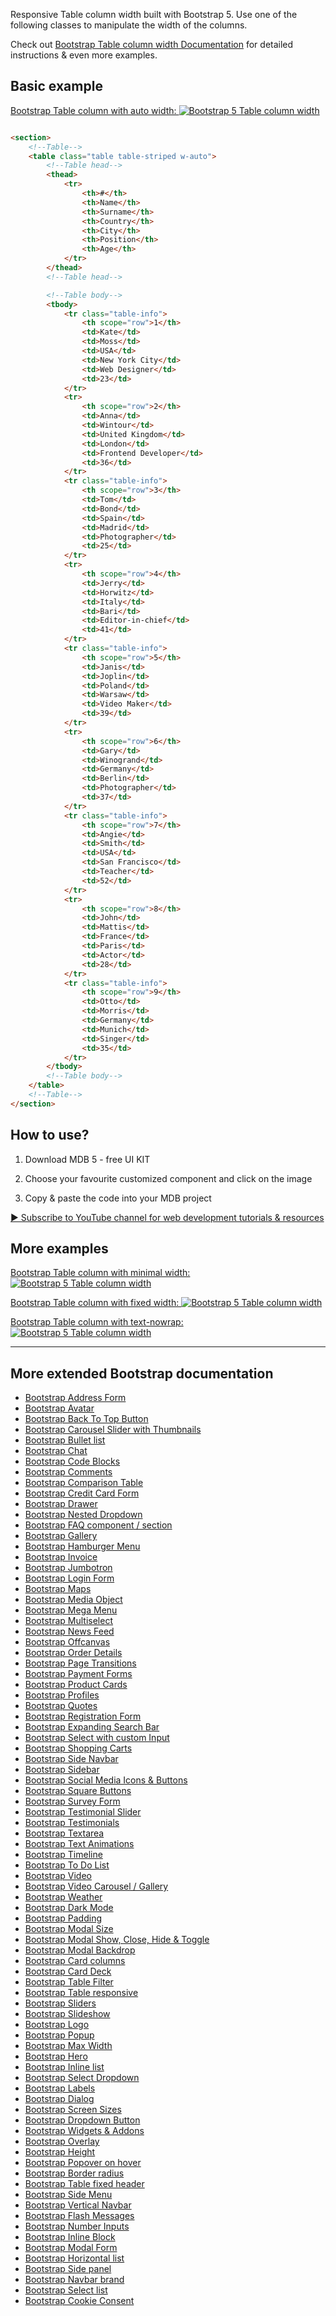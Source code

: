 
Responsive Table column width built with Bootstrap 5. Use one of the following classes to manipulate the width of the columns.

Check out [Bootstrap Table column width Documentation](https://mdbootstrap.com/docs/standard/extended/table-column-width/) for detailed instructions & even more examples.

## Basic example

[Bootstrap Table column with auto width:
![Bootstrap 5 Table column width](/assets/with-auto-width.png)](https://mdbootstrap.com/docs/standard/extended/table-column-width/#section-with-auto-width)

```html

<section>
    <!--Table-->
    <table class="table table-striped w-auto">
        <!--Table head-->
        <thead>
            <tr>
                <th>#</th>
                <th>Name</th>
                <th>Surname</th>
                <th>Country</th>
                <th>City</th>
                <th>Position</th>
                <th>Age</th>
            </tr>
        </thead>
        <!--Table head-->

        <!--Table body-->
        <tbody>
            <tr class="table-info">
                <th scope="row">1</th>
                <td>Kate</td>
                <td>Moss</td>
                <td>USA</td>
                <td>New York City</td>
                <td>Web Designer</td>
                <td>23</td>
            </tr>
            <tr>
                <th scope="row">2</th>
                <td>Anna</td>
                <td>Wintour</td>
                <td>United Kingdom</td>
                <td>London</td>
                <td>Frontend Developer</td>
                <td>36</td>
            </tr>
            <tr class="table-info">
                <th scope="row">3</th>
                <td>Tom</td>
                <td>Bond</td>
                <td>Spain</td>
                <td>Madrid</td>
                <td>Photographer</td>
                <td>25</td>
            </tr>
            <tr>
                <th scope="row">4</th>
                <td>Jerry</td>
                <td>Horwitz</td>
                <td>Italy</td>
                <td>Bari</td>
                <td>Editor-in-chief</td>
                <td>41</td>
            </tr>
            <tr class="table-info">
                <th scope="row">5</th>
                <td>Janis</td>
                <td>Joplin</td>
                <td>Poland</td>
                <td>Warsaw</td>
                <td>Video Maker</td>
                <td>39</td>
            </tr>
            <tr>
                <th scope="row">6</th>
                <td>Gary</td>
                <td>Winogrand</td>
                <td>Germany</td>
                <td>Berlin</td>
                <td>Photographer</td>
                <td>37</td>
            </tr>
            <tr class="table-info">
                <th scope="row">7</th>
                <td>Angie</td>
                <td>Smith</td>
                <td>USA</td>
                <td>San Francisco</td>
                <td>Teacher</td>
                <td>52</td>
            </tr>
            <tr>
                <th scope="row">8</th>
                <td>John</td>
                <td>Mattis</td>
                <td>France</td>
                <td>Paris</td>
                <td>Actor</td>
                <td>28</td>
            </tr>
            <tr class="table-info">
                <th scope="row">9</th>
                <td>Otto</td>
                <td>Morris</td>
                <td>Germany</td>
                <td>Munich</td>
                <td>Singer</td>
                <td>35</td>
            </tr>
        </tbody>
        <!--Table body-->
    </table>
    <!--Table-->
</section>


```


## How to use?

1. Download MDB 5 - free UI KIT

2. Choose your favourite customized component and click on the image

3. Copy & paste the code into your MDB project

[▶️ Subscribe to YouTube channel for web development tutorials & resources](https://www.youtube.com/MDBootstrap?sub_confirmation=1)

## More examples

[Bootstrap Table column with minimal width:
![Bootstrap 5 Table column width](/assets/with-minimal-width.png)](https://mdbootstrap.com/docs/standard/extended/table-column-width/#section-with-minimal-width)

[Bootstrap Table column with fixed width:
![Bootstrap 5 Table column width](/assets/with-fixed-width.png)](https://mdbootstrap.com/docs/standard/extended/table-column-width/#section-with-fixed-width)

[Bootstrap Table column with text-nowrap:
![Bootstrap 5 Table column width](/assets/with-text-nowrap.png)](https://mdbootstrap.com/docs/standard/extended/table-column-width/#section-with-text-nowrap)

___

## More extended Bootstrap documentation

<ul>
<li><a href="https://mdbootstrap.com/docs/standard/extended/bootstrap-address-form/">Bootstrap Address Form</a></li>
<li><a href="https://mdbootstrap.com/docs/standard/extended/avatar/">Bootstrap Avatar</a></li>
<li><a href="https://mdbootstrap.com/docs/standard/extended/back-to-top/">Bootstrap Back To Top Button</a></li>
<li><a href="https://mdbootstrap.com/docs/standard/extended/carousel-with-thumbnails/">Bootstrap Carousel Slider with Thumbnails</a></li>
<li><a href="https://mdbootstrap.com/docs/standard/extended/bullet-list/">Bootstrap Bullet list</a></li>
<li><a href="https://mdbootstrap.com/docs/standard/extended/chat/">Bootstrap Chat</a></li>
<li><a href="https://mdbootstrap.com/docs/standard/extended/code/">Bootstrap Code Blocks</a></li>
<li><a href="https://mdbootstrap.com/docs/standard/extended/comments/">Bootstrap Comments</a></li>
<li><a href="https://mdbootstrap.com/docs/standard/extended/bootstrap-comparison-table/">Bootstrap Comparison Table</a></li>
<li><a href="https://mdbootstrap.com/docs/standard/extended/credit-card/">Bootstrap Credit Card Form</a></li>
<li><a href="https://mdbootstrap.com/docs/standard/extended/drawer/">Bootstrap Drawer</a></li>
<li><a href="https://mdbootstrap.com/docs/standard/extended/dropdown-multilevel/">Bootstrap Nested Dropdown</a></li>
<li><a href="https://mdbootstrap.com/docs/standard/extended/faq/">Bootstrap FAQ component / section</a></li>
<li><a href="https://mdbootstrap.com/docs/standard/extended/gallery/">Bootstrap Gallery</a></li>
<li><a href="https://mdbootstrap.com/docs/standard/extended/hamburger-menu/">Bootstrap Hamburger Menu</a></li>
<li><a href="https://mdbootstrap.com/docs/standard/extended/bootstrap-invoice/">Bootstrap Invoice</a></li>
<li><a href="https://mdbootstrap.com/docs/standard/extended/jumbotron/">Bootstrap Jumbotron</a></li>
<li><a href="https://mdbootstrap.com/docs/standard/extended/login/">Bootstrap Login Form</a></li>
<li><a href="https://mdbootstrap.com/docs/standard/extended/maps/">Bootstrap Maps</a></li>
<li><a href="https://mdbootstrap.com/docs/standard/extended/media-object/">Bootstrap Media Object</a></li>
<li><a href="https://mdbootstrap.com/docs/standard/extended/mega-menu/">Bootstrap Mega Menu</a></li> 
<li><a href="https://mdbootstrap.com/docs/standard/extended/multiselect/">Bootstrap Multiselect</a></li> 
<li><a href="https://mdbootstrap.com/docs/standard/extended/news-feed/">Bootstrap News Feed</a></li> 
<li><a href="https://mdbootstrap.com/docs/standard/extended/offcanvas/">Bootstrap Offcanvas</a></li> 
<li><a href="https://mdbootstrap.com/docs/standard/extended/order-details/">Bootstrap Order Details</a></li> 
<li><a href="https://mdbootstrap.com/docs/standard/extended/page-transitions/">Bootstrap Page Transitions</a></li> 
<li><a href="https://mdbootstrap.com/docs/standard/extended/payment-forms/">Bootstrap Payment Forms</a></li> 
<li><a href="https://mdbootstrap.com/docs/standard/extended/product-cards/">Bootstrap Product Cards</a></li> 
<li><a href="https://mdbootstrap.com/docs/standard/extended/profiles/">Bootstrap Profiles</a></li>  
<li><a href="https://mdbootstrap.com/docs/standard/extended/quotes/">Bootstrap Quotes</a></li> 
<li><a href="https://mdbootstrap.com/docs/standard/extended/registration/">Bootstrap Registration Form</a></li> 
<li><a href="https://mdbootstrap.com/docs/standard/extended/search-expanding/">Bootstrap Expanding Search Bar</a></li> 
<li><a href="https://mdbootstrap.com/docs/standard/extended/select-with-custom-input//">Bootstrap Select with custom Input</a></li> 
<li><a href="https://mdbootstrap.com/docs/standard/extended/shopping-carts/">Bootstrap Shopping Carts</a></li> 
<li><a href="https://mdbootstrap.com/docs/standard/extended/side-navbar/">Bootstrap Side Navbar</a></li>  
<li><a href="https://mdbootstrap.com/docs/standard/extended/sidebar/">Bootstrap Sidebar</a></li>  
<li><a href="https://mdbootstrap.com/docs/standard/extended/social-media/">Bootstrap Social Media Icons & Buttons</a></li>  
<li><a href="https://mdbootstrap.com/docs/standard/extended/square-buttons/">Bootstrap Square Buttons</a></li>  
<li><a href="https://mdbootstrap.com/docs/standard/extended/bootstrap-survey-form/">Bootstrap Survey Form</a></li>  
<li><a href="https://mdbootstrap.com/docs/standard/extended/testimonial-slider/">Bootstrap Testimonial Slider</a></li>  
<li><a href="https://mdbootstrap.com/docs/standard/extended/testimonials/">Bootstrap Testimonials</a></li>  
<li><a href="https://mdbootstrap.com/docs/standard/extended/textarea/">Bootstrap Textarea</a></li>  
<li><a href="https://mdbootstrap.com/docs/standard/extended/css-text-animations/">Bootstrap Text Animations</a></li> 
<li><a href="https://mdbootstrap.com/docs/standard/extended/timeline/">Bootstrap Timeline</a></li>  
<li><a href="https://mdbootstrap.com/docs/standard/extended/to-do-list/">Bootstrap To Do List</a></li>  
<li><a href="https://mdbootstrap.com/docs/standard/extended/video/">Bootstrap Video</a></li>
<li><a href="https://mdbootstrap.com/docs/standard/extended/video-carousel/">Bootstrap Video Carousel / Gallery</a></li>  
<li><a href="https://mdbootstrap.com/docs/standard/extended/weather/">Bootstrap Weather</a></li> 
<li><a href="https://mdbootstrap.com/docs/standard/extended/dark-mode/">Bootstrap Dark Mode</a></li> 
<li><a href="https://mdbootstrap.com/docs/standard/extended/padding/">Bootstrap Padding</a></li> 
<li><a href="https://mdbootstrap.com/docs/standard/extended/modal-size/">Bootstrap Modal Size</a></li> 
<li><a href="https://mdbootstrap.com/docs/standard/extended/modal-methods/">Bootstrap Modal Show, Close, Hide & Toggle</a></li> 
<li><a href="https://mdbootstrap.com/docs/standard/extended/modal-backdrop/">Bootstrap Modal Backdrop</a></li> 
<li><a href="https://mdbootstrap.com/docs/standard/extended/card-columns/">Bootstrap Card columns</a></li> 
<li><a href="https://mdbootstrap.com/docs/standard/extended/card-deck/">Bootstrap Card Deck</a></li> 
<li><a href="https://mdbootstrap.com/docs/standard/extended/table-filter/">Bootstrap Table Filter</a></li> 
<li><a href="https://mdbootstrap.com/docs/standard/extended/table-responsive/">Bootstrap Table responsive</a></li> 
<li><a href="https://mdbootstrap.com/docs/standard/extended/slider/">Bootstrap Sliders</a></li> 
<li><a href="https://mdbootstrap.com/docs/standard/extended/slideshow/">Bootstrap Slideshow</a></li> 
<li><a href="https://mdbootstrap.com/docs/standard/extended/logo/">Bootstrap Logo</a></li> 
<li><a href="https://mdbootstrap.com/docs/standard/extended/popup/">Bootstrap Popup</a></li> 
<li><a href="https://mdbootstrap.com/docs/standard/extended/max-width/">Bootstrap Max Width</a></li> 
<li><a href="https://mdbootstrap.com/docs/standard/extended/hero/">Bootstrap Hero</a></li> 
<li><a href="https://mdbootstrap.com/docs/standard/extended/inline-list/">Bootstrap Inline list</a></li> 
<li><a href="https://mdbootstrap.com/docs/standard/extended/select-dropdown/">Bootstrap Select Dropdown</a></li> 
<li><a href="https://mdbootstrap.com/docs/standard/extended/labels/">Bootstrap Labels</a></li> 
<li><a href="https://mdbootstrap.com/docs/standard/extended/dialog/">Bootstrap Dialog</a></li> 
<li><a href="https://mdbootstrap.com/docs/standard/extended/screen-sizes/">Bootstrap Screen Sizes</a></li> 
<li><a href="https://mdbootstrap.com/docs/standard/extended/dropdown-button/">Bootstrap Dropdown Button</a></li> 
<li><a href="https://mdbootstrap.com/docs/standard/extended/widgets/">Bootstrap Widgets & Addons</a></li> 
<li><a href="https://mdbootstrap.com/docs/standard/extended/overlay/">Bootstrap Overlay</a></li> 
<li><a href="https://mdbootstrap.com/docs/standard/extended/height/">Bootstrap Height</a></li> 
<li><a href="https://mdbootstrap.com/docs/standard/extended/popover-on-hover/">Bootstrap Popover on hover</a></li> 
<li><a href="https://mdbootstrap.com/docs/standard/extended/border-radius/">Bootstrap Border radius</a></li> 
<li><a href="https://mdbootstrap.com/docs/standard/extended/table-fixed-header/">Bootstrap Table fixed header</a></li> 
<li><a href="https://mdbootstrap.com/docs/standard/extended/side-menu/">Bootstrap Side Menu</a></li> 
<li><a href="https://mdbootstrap.com/docs/standard/extended/vertical-navbar/">Bootstrap Vertical Navbar</a></li> 
<li><a href="https://mdbootstrap.com/docs/standard/extended/flash-messages">Bootstrap Flash Messages</a></li> 
<li><a href="https://mdbootstrap.com/docs/standard/extended/number-inputs/">Bootstrap Number Inputs</a></li> 
<li><a href="https://mdbootstrap.com/docs/standard/extended/inline-block/">Bootstrap Inline Block</a></li> 
<li><a href="https://mdbootstrap.com/docs/standard/extended/modal-form/">Bootstrap Modal Form</a></li> 
<li><a href="https://mdbootstrap.com/docs/standard/extended/horizontal-list/">Bootstrap Horizontal list</a></li> 
<li><a href="https://mdbootstrap.com/docs/standard/extended/side-panel/">Bootstrap Side panel</a></li> 
<li><a href="https://mdbootstrap.com/docs/standard/extended/navbar-brand/">Bootstrap Navbar brand</a></li> 
<li><a href="https://mdbootstrap.com/docs/standard/extended/select-list/">Bootstrap Select list</a></li>
<li><a href="https://mdbootstrap.com/docs/standard/extended/cookie-consent//">Bootstrap Cookie Consent</a></li>

</ul>

